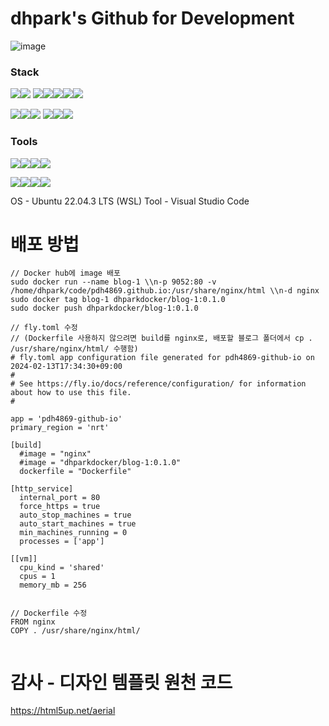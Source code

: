 # dhpark's Github for Development
![image](https://github.com/pdh4869/pdh4869.github.io/assets/76561901/7332fca7-ccbe-4420-bb50-5b58fbcf8d4b)

### Stack
<img src="https://img.shields.io/badge/Vue.js-35495E?style=flate&logo=vuedotjs&logoColor=4FC08D"/><img src="https://img.shields.io/badge/html5-E34F26?style=flat&logo=html5&logoColor=white"/> <img src="https://img.shields.io/badge/css-1572B6?style=flat&logo=css3&logoColor=white"/><img src="https://img.shields.io/badge/javascript-F7DF1E?style=flat&logo=javascript&logoColor=black"/><img src="https://img.shields.io/badge/Java-ED8B00?style=flat&logo=openjdk&logoColor=white"/><img src="https://img.shields.io/badge/spring-6DB33F?style=flat&logo=spring&logoColor=white"/><img src="https://img.shields.io/badge/springboot-6DB33F?style=flat&logo=springboot&logoColor=white"/>

<img src="https://img.shields.io/badge/mariaDB-003545?style=flat&logo=mariaDB&logoColor=white"/><img src="https://img.shields.io/badge/postgresql-4169e1?style=flat&logo=postgresql&logoColor=white"/><img src="https://img.shields.io/badge/linux-FCC624?style=flat&logo=linux&logoColor=black"/>
<img src="https://shields.io/badge/Windows--9cf?logo=Windows&style=social"/><img src="https://img.shields.io/badge/python-3776AB?style=flat&logo=python&logoColor=white"/><img src="https://img.shields.io/badge/Language-C?style=flat&logo=C&logoColor=white&color=%23A8B9CC"/>


### Tools
<img src="https://img.shields.io/badge/Visual%20Studio%20Code-007ACC?style=flat&logo=Visual%20Studio%20Code&logoColor=white"/><img src="https://img.shields.io/badge/Anaconda-44A833?style=flat&logo=Anaconda&logoColor=white"/><img src="https://img.shields.io/badge/Eclipse%20IDE-2C2255?style=flat&logo=Eclipse%20IDE&logoColor=white"/><img src="https://img.shields.io/badge/Git-F05032?style=flat&logo=git&logoColor=white"/>

<img src="https://img.shields.io/badge/GitHub-100000?style=flat&logo=github&logoColor=white"/><img src="https://img.shields.io/badge/Slack-4A154B?style=flat&logo=slack&logoColor=white"/><img src="https://img.shields.io/badge/Postman-FF6C37?style=flat&logo=Postman&logoColor=white"/><img src="https://img.shields.io/badge/Vmware-607078?style=flat&logo=Vmware&logoColor=white"/>


OS - Ubuntu 22.04.3 LTS (WSL)
Tool - Visual Studio Code

# 배포 방법
```
// Docker hub에 image 배포 
sudo docker run --name blog-1 \\n-p 9052:80 -v /home/dhpark/code/pdh4869.github.io:/usr/share/nginx/html \\n-d nginx
sudo docker tag blog-1 dhparkdocker/blog-1:0.1.0
sudo docker push dhparkdocker/blog-1:0.1.0

// fly.toml 수정
// (Dockerfile 사용하지 않으려면 build를 nginx로, 배포할 블로그 폴더에서 cp . /usr/share/nginx/html/ 수행함)
# fly.toml app configuration file generated for pdh4869-github-io on 2024-02-13T17:34:30+09:00
#
# See https://fly.io/docs/reference/configuration/ for information about how to use this file.
#

app = 'pdh4869-github-io'
primary_region = 'nrt'

[build]
  #image = "nginx"
  #image = "dhparkdocker/blog-1:0.1.0"
  dockerfile = "Dockerfile"

[http_service]
  internal_port = 80
  force_https = true
  auto_stop_machines = true
  auto_start_machines = true
  min_machines_running = 0
  processes = ['app']

[[vm]]
  cpu_kind = 'shared'
  cpus = 1
  memory_mb = 256


// Dockerfile 수정
FROM nginx
COPY . /usr/share/nginx/html/


```

# 감사 - 디자인 템플릿 원천 코드
https://html5up.net/aerial
